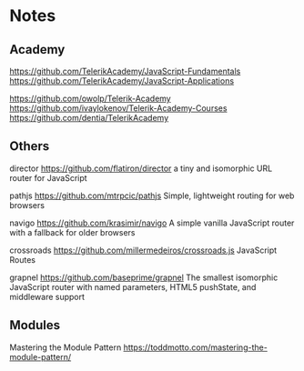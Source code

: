 # Notes

## Academy
https://github.com/TelerikAcademy/JavaScript-Fundamentals
https://github.com/TelerikAcademy/JavaScript-Applications

https://github.com/owolp/Telerik-Academy
https://github.com/ivaylokenov/Telerik-Academy-Courses
https://github.com/dentia/TelerikAcademy

## Others
director
https://github.com/flatiron/director
a tiny and isomorphic URL router for JavaScript

pathjs
https://github.com/mtrpcic/pathjs
Simple, lightweight routing for web browsers

navigo
https://github.com/krasimir/navigo
A simple vanilla JavaScript router with a fallback for older browsers

crossroads
https://github.com/millermedeiros/crossroads.js
JavaScript Routes

grapnel
https://github.com/baseprime/grapnel
The smallest isomorphic JavaScript router with named parameters, HTML5 pushState, and middleware support 

## Modules
Mastering the Module Pattern
https://toddmotto.com/mastering-the-module-pattern/
